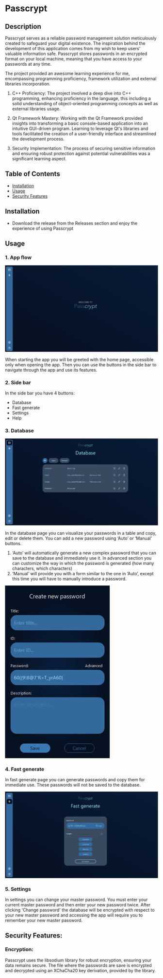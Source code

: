 # Passcrypt

## Description

Passcrypt serves as a reliable password management solution meticulously created to safeguard your digital existence. The inspiration behind the development of this application comes from my wish to keep users' valuable information safe. Passcrypt stores passwords in an encrypted format on your local machine, meaning that you have access to your passwords at any time.

The project provided an awesome learning experience for me, encompassing programming proficiency, framework utilization and external libraries incorporation.

1. C++ Proficiency: The project involved a deep dive into C++ programming, enhancing proficiency in the language, this including a solid understanding of object-oriented programming concepts as well as external libraries usage.

2. Qt Framework Mastery: Working with the Qt Framework provided insights into transforming a basic console-based application into an intuitive GUI-driven program. Learning to leverage Qt's libraries and tools facilitated the creation of a user-friendly interface and streamlined the development process.

3. Security Implementation: The process of securing sensitive information and ensuring robust protection against potential vulnerabilities was a significant learning aspect.

## Table of Contents

- [Installation](#installation)
- [Usage](#usage)
- [Security Features](#security-features)

## Installation

- Download the release from the Releases section and enjoy the experience of using Passcrypt

## Usage 

### 1. App flow

![Required image is currently not available](assets/images/homepage.png)

When starting the app you will be greeted with the home page, accessible only when opening the app. Then you can use the buttons in the side bar to navigate through the app and use its features.

### 2. Side bar

In the side bar you have 4 buttons:

- Database
- Fast generate
- Settings
- Help

### 3. Database

![Required image is currently not available](assets/images/database.png)

In the database page you can visualize your passwords in a table and copy, edit or delete them.
You can add a new password using ‘Auto’ or ‘Manual’ buttons. 
        
1. ‘Auto’ will automatically generate a new complex password that you can save to the database and immediately use it. In advanced section you can customize the way in which the password is generated (how many characters, which characters)
2. ‘Manual’ will provide you with a form similar to the one in ‘Auto’, except this time you will have to manually introduce a password.

![Required image is currently not available](assets/images/add.png)

### 4. Fast generate
In fast generate page you can generate passwords and copy them for immediate use.
These passwords will not be saved to the database.

![Required image is currently not available](assets/images/fastgen.png)

### 5. Settings
    
In settings you can change your master password. You must enter your current master password and then enter your new password twice. After clicking 'Change password' the database will be encrypted with respect to your new master password and accessing the app will require you to remember your new master password.

## Security Features:

### Encryption:

Passcrypt uses the libsodium library for robust encryption, ensuring your data remains secure. The file where the passwords are save is encrypted and decrypted using an XChaCha20 key derivation, provided by the library.
